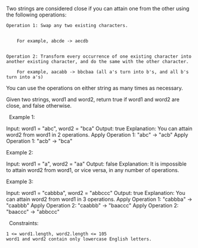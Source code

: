 Two strings are considered close if you can attain one from the other using the following operations:


	Operation 1: Swap any two existing characters.

	
		For example, abcde -> aecdb
	
	
	Operation 2: Transform every occurrence of one existing character into another existing character, and do the same with the other character.
	
		For example, aacabb -> bbcbaa (all a's turn into b's, and all b's turn into a's)
	
	


You can use the operations on either string as many times as necessary.

Given two strings, word1 and word2, return true if word1 and word2 are close, and false otherwise.

 
Example 1:

Input: word1 = "abc", word2 = "bca"
Output: true
Explanation: You can attain word2 from word1 in 2 operations.
Apply Operation 1: "abc" -> "acb"
Apply Operation 1: "acb" -> "bca"


Example 2:

Input: word1 = "a", word2 = "aa"
Output: false
Explanation: It is impossible to attain word2 from word1, or vice versa, in any number of operations.


Example 3:

Input: word1 = "cabbba", word2 = "abbccc"
Output: true
Explanation: You can attain word2 from word1 in 3 operations.
Apply Operation 1: "cabbba" -> "caabbb"
Apply Operation 2: "caabbb" -> "baaccc"
Apply Operation 2: "baaccc" -> "abbccc"


 
Constraints:


	1 <= word1.length, word2.length <= 105
	word1 and word2 contain only lowercase English letters.

